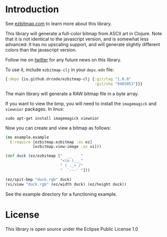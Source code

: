 # Introduction

See [ezbitmap.com](https://ezbitmap.com) to learn more about this library.

This library will generate a full-color bitmap from ASCII art in Clojure. Note that it is not identical to the javascript version, and is somewhat less advanced: It has no upscaling support, and will generate slightly different colors than the javascript version.

Follow me on [twitter](https://twitter.com/lisperati) for any future news on this library.

To use it, include `ezbitmap-clj` in your `deps.edn` file:

```clojure
{:deps {io.github.drcode/ezbitmap-clj {:git/tag "1.0.0"
                                       :git/sha "9465053"}}}
```

The main library will generate a RAW bitmap file in a byte array.

If you want to view the bmp, you will need to install the `imagemagick` and `viewnior` packages. In linux:

```
sudo apt-get install imagemagick viewnior
```

Now you can create and view a bitmap as follows:

```clojure
(ns example.example
  (:require [ezbitmap.ezbitmap :as ez]
            [ezbitmap.view-image :as vi]))

(def duck (ez/ezbitmap ["  __    "
                        "<(o )___"
                        " ( ._> /"
                        "  `---' "]))

(ez/spit-bmp "duck.rgb" duck)
(vi/view "duck.rgb" (ez/width duck) (ez/height duck))
```

See the example directory for a functioning example.

# License

This library is open source under the Eclipse Public License 1.0

